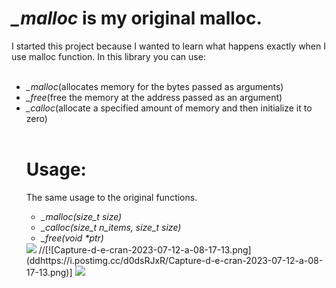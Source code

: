 <h1><i>_malloc</i> is my original malloc.</h1>
I started this project because I wanted to learn what happens exactly when I use malloc function.
In this library you can use:<br><br>
<ul>
<li><i>_malloc</i>(allocates memory for the bytes passed as arguments)<br></li>
<li><i>_free</i>(free the memory at the address passed as an argument)<br></li>
<li><i>_calloc</i>(allocate a specified amount of memory and then initialize it to zero)<br></li>
<BR>
<h1>Usage:</h1>
The same usage to the original functions.<br>
<ul>
<li><i>_malloc(size_t size)</i></li>
<li><i>_calloc(size_t n_items, size_t size)</i></li>
<li><i>_free(void *ptr)</i></li>
</ul>
<img src="https://i.postimg.cc/LXb1q9Yt/Capture-d-e-cran-2023-07-12-a-08-16-48.png">
//[![Capture-d-e-cran-2023-07-12-a-08-17-13.png](ddhttps://i.postimg.cc/d0dsRJxR/Capture-d-e-cran-2023-07-12-a-08-17-13.png)]
  <img src="[https://postimg.cc/Lq9F2FRh](https://i.postimg.cc/d0dsRJxR/Capture-d-e-cran-2023-07-12-a-08-17-13.png)https://i.postimg.cc/d0dsRJxR/Capture-d-e-cran-2023-07-12-a-08-17-13.png">
